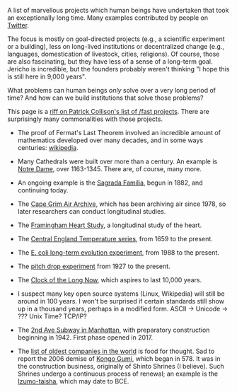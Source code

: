 
A list of marvellous projects which human beings have undertaken that
took an exceptionally long time. Many examples contributed by people
on [Twitter](https://twitter.com/michael_nielsen/status/1224902391331319809).

The focus is mostly on goal-directed projects (e.g., a scientific
experiment or a building), less on long-lived institutions or
decentralized change (e.g., languages, domestication of livestock,
cities, religions). Of course, those are also fascinating, but they
have less of a sense of a long-term goal. Jericho is incredible, but
the founders probably weren't thinking "I hope this is still here in
9,000 years".

What problems can human beings _only_ solve over a very long period of
time? And how can we build institutions that solve those problems?

This page is
a [riff on Patrick Collison's list of /fast projects](https://patrickcollison.com/fast). There are
surprisingly many commonalities with those projects.

+ The proof of Fermat's Last Theorem involved an incredible amount of
mathematics developed over many decades, and in some ways
centuries: [wikipedia](https://en.wikipedia.org/wiki/Wiles%27s_proof_of_Fermat%27s_Last_Theorem).

+ Many Cathedrals were built over more than a century. An example
  is [Notre Dame](https://en.wikipedia.org/wiki/Notre-Dame_de_Paris), over 1163-1345. There are, of course, many more.
  
+ An ongoing example is the [Sagrada Familia](https://en.wikipedia.org/wiki/Sagrada_Fam%C3%ADlia), begun in 1882, and
  continuing today.

+ The [Cape Grim Air Archive](https://research.csiro.au/acc/capabilities/cape-grim-air-archive/), which has been archiving air since
  1978, so later researchers can conduct longitudinal studies.
  
+ The [Framingham Heart Study](https://en.wikipedia.org/wiki/Framingham_Heart_Study), a longitudinal study of the heart.

+ The [Central England Temperature series](https://en.wikipedia.org/wiki/Central_England_temperature), from 1659 to the
  present.
  
+ The [E. coli long-term evolution experiment](https://en.wikipedia.org/wiki/E._coli_long-term_evolution_experiment), from 1988 to the
  present.
  
+ The [pitch drop experiment](https://en.wikipedia.org/wiki/Pitch_drop_experiment) from 1927 to the present.

+ The [Clock of the Long Now](https://en.wikipedia.org/wiki/Clock_of_the_Long_Now), which aspires to last 10,000 years.

+ I suspect many key open source systems (Linux, Wikipedia) will still
  be around in 100 years. I won't be surprised if certain standards
  still show up in a thousand years, perhaps in a modified form. ASCII
  -> Unicode -> ???  Unix Time? TCP/IP?

+ The [2nd Ave Subway in Manhattan](https://en.wikipedia.org/wiki/Second_Avenue_Subway), with preparatory construction
  beginning in 1942. First phase opened in 2017.

+ The [list of oldest companies in the world](https://en.wikipedia.org/wiki/List_of_oldest_companies) is food for
  thought. Sad to report the 2006 demise of [Kongo Gumi](https://en.wikipedia.org/wiki/Kong%C5%8D_Gumi), which
  began in 578. It was in the construction business, originally of
  Shinto Shrines (I believe). Such Shrines undergo a continuous
  process of renewal; an example is the [Izumo-taisha](https://en.wikipedia.org/wiki/Izumo-taisha), which may
  date to BCE.



